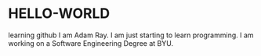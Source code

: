 # HELLO-WORLD
learning github
I am Adam Ray. I am just starting to learn programming. I am working on a Software Engineering Degree at BYU.
